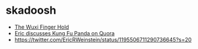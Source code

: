# skadoosh

* [The Wuxi Finger Hold](https://www.youtube.com/watch?v=31P4DgkW9Ns)
* [Eric discusses Kung Fu Panda on Quora](https://qr.ae/pN28mq)
* https://twitter.com/EricRWeinstein/status/1195506711290736645?s=20

